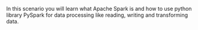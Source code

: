 In this scenario you will learn what Apache Spark is and how to use python library PySpark for data processing like reading, writing and transforming data. 